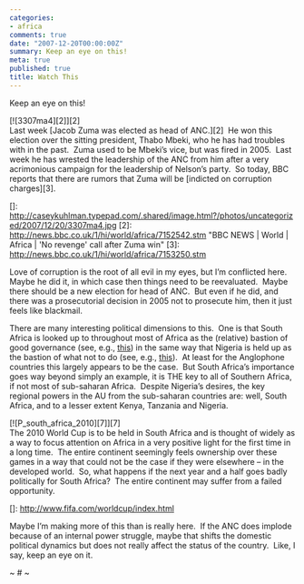 ```yaml
---
categories:
- africa
comments: true
date: "2007-12-20T00:00:00Z"
summary: Keep an eye on this! 
meta: true
published: true
title: Watch This
---
```


Keep an eye on this!  

[![3307ma4][2]][2]  
Last week [Jacob Zuma was elected as head of ANC.][2]  He won this election over the sitting president, Thabo Mbeki, who he has had troubles with in the past.  Zuma used to be Mbeki’s vice, but was fired in 2005.  Last week he has wrested the leadership of the ANC from him after a very acrimonious campaign for the leadership of Nelson’s party.  So today, BBC reports that there are rumors that Zuma will be [indicted on corruption charges][3].  

 []: http://caseykuhlman.typepad.com/.shared/image.html?/photos/uncategorized/2007/12/20/3307ma4.jpg
 [2]: http://news.bbc.co.uk/1/hi/world/africa/7152542.stm "BBC NEWS | World | Africa | 'No revenge' call after Zuma win"
 [3]: http://news.bbc.co.uk/1/hi/world/africa/7153250.stm

Love of corruption is the root of all evil in my eyes, but I’m conflicted here.  Maybe he did it, in which case then things need to be reevaluated.  Maybe there should be a new election for head of ANC.  But even if he did, and there was a prosecutorial decision in 2005 not to prosecute him, then it just feels like blackmail.  

There are many interesting political dimensions to this.  One is that South Africa is looked up to throughout most of Africa as the (relative) bastion of good governance (see, e.g., [this][4]) in the same way that Nigeria is held up as the bastion of what not to do (see, e.g., [this][5]).  At least for the Anglophone countries this largely appears to be the case.  But South Africa’s importance goes way beyond simply an example, it is THE key to all of Southern Africa, if not most of sub-saharan Africa.  Despite Nigeria’s desires, the key regional powers in the AU from the sub-saharan countries are: well, South Africa, and to a lesser extent Kenya, Tanzania and Nigeria.  

 [4]: http://allafrica.com/stories/200712200230.html
 [5]: http://allafrica.com/stories/200712190100.html

[![P_south_africa_2010][7]][7]  
The 2010 World Cup is to be held in South Africa and is thought of widely as a way to focus attention on Africa in a very positive light for the first time in a long time.  The entire continent seemingly feels ownership over these games in a way that could not be the case if they were elsewhere – in the developed world.  So, what happens if the next year and a half goes badly politically for South Africa?  The entire continent may suffer from a failed opportunity.

 []: http://www.fifa.com/worldcup/index.html

Maybe I’m making more of this than is really here.  If the ANC does implode because of an internal power struggle, maybe that shifts the domestic political dynamics but does not really affect the status of the country.  Like, I say, keep an eye on it.  

~ # ~